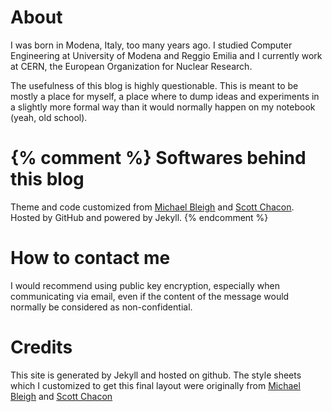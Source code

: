 About
=====
I was born in Modena, Italy, too many years ago. I studied Computer Engineering 
at University of Modena and Reggio Emilia and I currently work at CERN, the 
European Organization for Nuclear Research.

The usefulness of this blog is highly questionable. This is meant to be mostly a place
for myself, a place where to dump ideas and experiments in a slightly more formal
way than it would normally happen on my notebook (yeah, old school).

{% comment %}
Softwares behind this blog
=========================

Theme and code customized from <a href="http://github.com/mbleigh"><u>Michael Bleigh</u></a> and
<a href="http://github.com/schacon/schacon.github.com/"><u>Scott Chacon</u></a>.
Hosted by GitHub and powered by Jekyll.
{% endcomment %}

How to contact me
=================
<div id='email'>I would recommend using public key encryption, especially when communicating via email,
even if the content of the message would normally be considered as non-confidential.
</div>

Credits
=======
This site is generated by Jekyll and hosted on github. The style sheets which
I customized to get this final layout were originally from <a href="http://github.com/mbleigh" target="_blank"><u>Michael Bleigh</u></a> and
<a href="http://schacon.github.io/" target="_blank"><u>Scott Chacon</u></a>

